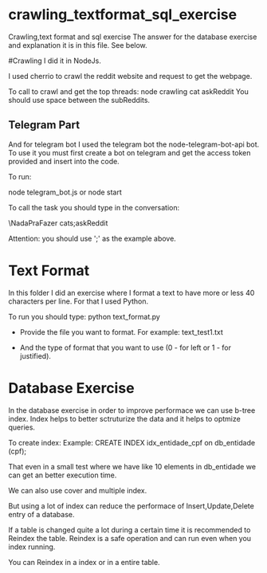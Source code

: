 # crawling_textformat_sql_exercise
Crawling,text format and sql exercise
The answer for the database exercise and explanation it is in this file. See below.

#Crawling
I did it in NodeJs. 

I used cherrio  to crawl the reddit website and request to get the webpage. 

To call to crawl and get the top threads: 
node crawling cat askReddit
You should use space between the subReddits.

## Telegram Part 

And for telegram bot I used the telegram bot the node-telegram-bot-api bot. To use it you must first create a bot on telegram and get the access token provided and insert into the code.

To run:

node telegram_bot.js or node start

To call the task you should type in the conversation:

\NadaPraFazer cats;askReddit

Attention: you should use ';' as the example above.


# Text Format
In this folder I did an exercise where I format a text to have more or less 40 characters per line. For that I used Python.

To run you should type: python text_format.py

- Provide the file you want to format. For example: text_test1.txt

- And the type of format that you want to use (0 - for left or 1  - for justified). 


# Database Exercise
In the database exercise in order to improve performace we can use b-tree index. Index helps to better sctruturize the data and it helps to optmize queries.

To create index: 
Example: CREATE INDEX idx_entidade_cpf on db_entidade (cpf);


That even in a small test where we have like 10 elements in db_entidade we can get an better execution time.

We can also use cover and multiple index. 

But using a lot of index can reduce the performace of Insert,Update,Delete entry of a database.

If a table is changed quite a lot during a certain time it is recommended to Reindex the table. Reindex is a safe operation and can run even when you index running.

You can Reindex in a index or in a entire table.
 





